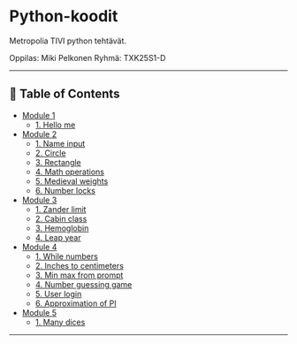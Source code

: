 # Python-koodit

Metropolia TIVI python tehtävät.

Oppilas: Miki Pelkonen
Ryhmä: TXK25S1-D

---

## 📖 Table of Contents

- [Module 1](./mod1/)
  - [1. Hello me](./mod1/01_hello_me.py)
- [Module 2](./mod2/)
  - [1. Name input](./mod2/01_name_input.py)
  - [2. Circle](./mod2/02_circle.py)
  - [3. Rectangle](./mod2/03_rectangle.py)
  - [4. Math operations](./mod2/04_sum_product_average.py)
  - [5. Medieval weights](./mod2/05_medieval_weights.py)
  - [6. Number locks](./mod2/06_number_lock.py)
- [Module 3](./mod3/)
  - [1. Zander limit](./mod3/01_zander_size_limit.py)
  - [2. Cabin class](./mod3/02_cabin_class.py)
  - [3. Hemoglobin](./mod3/03_hemoglobin.py)
  - [4. Leap year](./mod3/04_leap_year.py)
- [Module 4](./mod4/)
  - [1. While numbers](./mod4/01_while_numbers.py)
  - [2. Inches to centimeters](./mod4/02_inches_to_centimeters.py)
  - [3. Min max from prompt](./mod4/03_min_max_from_prompt.py)
  - [4. Number guessing game](./mod4/04_number_guessing_game.py)
  - [5. User login](./mod4/05_user_login.py)
  - [6. Approximation of PI](./mod4/06_approximation_of_pi.py)
- [Module 5](./mod5/)
  - [1. Many dices](./mod5/01_many_dices.py)

---
